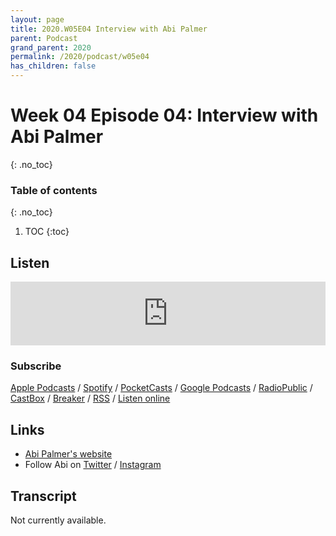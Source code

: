```yaml
---
layout: page
title: 2020.W05E04 Interview with Abi Palmer
parent: Podcast
grand_parent: 2020
permalink: /2020/podcast/w05e04
has_children: false
---
```


# Week 04 Episode 04: Interview with Abi Palmer
{: .no_toc}

### Table of contents
{: .no_toc}

1. TOC
{:toc}

## Listen

<iframe src="https://anchor.fm/olliepalmer/embed/episodes/Week-5-Episode-4-Interview-with-Abi-Palmer-eh6b21" height="102px" width="100%" frameborder="0" scrolling="no"></iframe>

### Subscribe

[Apple Podcasts](https://podcasts.apple.com/gb/podcast/parallel-worlds/id1504529134) / [Spotify](https://open.spotify.com/show/3L3RhKaoqQZoU9fIcLuZjz) / [PocketCasts](https://pca.st/ha20534r) / [Google Podcasts](https://www.google.com/podcasts?feed=aHR0cHM6Ly9hbmNob3IuZm0vcy8xODg0YjAwOC9wb2RjYXN0L3Jzcw%3D%3D) / [RadioPublic](https://radiopublic.com/parallel-worlds-WzVy1K) / [CastBox](https://castbox.fm/channel/id2710471?utm_source=podcaster&utm_medium=dlink&utm_campaign=c_2710471&utm_content=Parallel%20Worlds-CastBox_FM) / [Breaker](https://www.breaker.audio/parallel-worlds) / [RSS](https://anchor.fm/s/1884b008/podcast/rss) / [Listen online](https://anchor.fm/olliepalmer)

## Links

- [Abi Palmer's website](https://abipalmer.squarespace.com/)
- Follow Abi on [Twitter](https://twitter.com/abipalmer_bot) / [Instagram](http://instagram.com/abipalmer_bot)


## Transcript

Not currently available.
